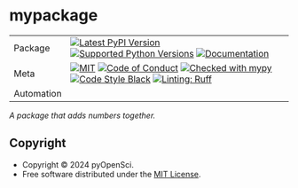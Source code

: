 # mypackage

| |                                                                                                                                                                                                                                                                                                                                                                                                                                                                                                                                                                                                            |
|---|------------------------------------------------------------------------------------------------------------------------------------------------------------------------------------------------------------------------------------------------------------------------------------------------------------------------------------------------------------------------------------------------------------------------------------------------------------------------------------------------------------------------------------------------------------------------------------------------------------|
| Package | [![Latest PyPI Version](https://img.shields.io/pypi/v/mypackage.svg)](https://pypi.org/project/mypackage/) [![Supported Python Versions](https://img.shields.io/pypi/pyversions/mypackage.svg)](https://pypi.org/project/mypackage/) [![Documentation](https://readthedocs.org/projects/mypackage/badge/?version=latest)](https://mypackage.readthedocs.io/en/latest/?badge=latest)                                                                                                                                                                              |
| Meta | [![MIT](https://img.shields.io/pypi/l/mypackage.svg)](LICENSE) [![Code of Conduct](https://img.shields.io/badge/Contributor%20Covenant-v2.0%20adopted-ff69b4.svg)](.github/CODE_OF_CONDUCT.md) [![Checked with mypy](https://www.mypy-lang.org/static/mypy_badge.svg)](https://mypy-lang.org/) [![Code Style Black](https://img.shields.io/badge/code%20style-black-000000.svg)](https://github.com/ambv/black) [![Linting: Ruff](https://img.shields.io/endpoint?url=https://raw.githubusercontent.com/charliermarsh/ruff/main/assets/badge/v2.json)](https://github.com/astral-sh/ruff) |
| Automation |                                                                                                                                                                                                                                                                                                                                                                                                                                       |

_A package that adds numbers together._

## Copyright

- Copyright © 2024 pyOpenSci.
- Free software distributed under the [MIT License](./LICENSE).

